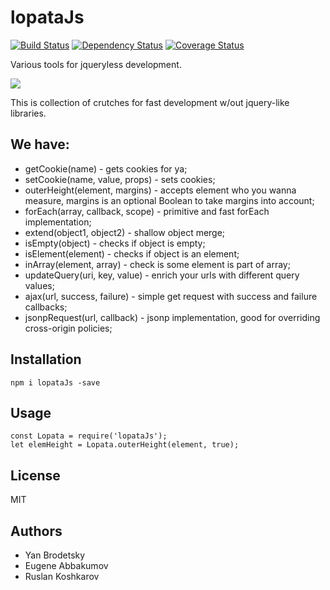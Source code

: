 # lopataJs
[![Build Status](https://api.travis-ci.org/rambler-digital-solutions/lopataJs.svg)](https://travis-ci.org/rambler-digital-solutions/lopataJs)
[![Dependency Status](https://gemnasium.com/badges/github.com/rambler-digital-solutions/lopataJs.svg)](https://gemnasium.com/github.com/rambler-digital-solutions/lopataJs)
[![Coverage Status](https://coveralls.io/repos/github/rambler-digital-solutions/lopataJs/badge.svg?branch=master)](https://coveralls.io/github/rambler-digital-solutions/lopataJs?branch=master)

Various tools for jqueryless development.

![](https://pp.vk.me/c626916/v626916242/223f2/I9G6VF_31yw.jpg)

This is collection of crutches for fast development w/out jquery-like libraries.

## We have:
- getCookie(name) - gets cookies for ya;
- setCookie(name, value, props)  - sets cookies;
- outerHeight(element, margins) - accepts element who you wanna measure, margins is an optional Boolean to take margins into account;
- forEach(array, callback, scope) - primitive and fast forEach implementation;
- extend(object1, object2) - shallow object merge;
- isEmpty(object) - checks if object is empty;
- isElement(element) - checks if object is an element;
- inArray(element, array) - check is some element is part of array;
- updateQuery(uri, key, value) - enrich your urls with different query values;
- ajax(url, success, failure) - simple get request with success and failure callbacks;
- jsonpRequest(url, callback) - jsonp implementation, good for overriding cross-origin policies;

## Installation

```
npm i lopataJs -save
```

## Usage

```
const Lopata = require('lopataJs');
let elemHeight = Lopata.outerHeight(element, true);
```

## License
MIT

## Authors
- Yan Brodetsky
- Eugene Abbakumov
- Ruslan Koshkarov

